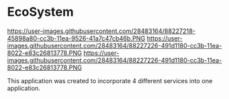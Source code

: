 # EcoSystem
https://user-images.githubusercontent.com/28483164/88227218-45898a80-cc3b-11ea-9526-41a7c47cb46b.PNG
https://user-images.githubusercontent.com/28483164/88227226-491d1180-cc3b-11ea-8022-e83c26813778.PNG
https://user-images.githubusercontent.com/28483164/88227226-491d1180-cc3b-11ea-8022-e83c26813778.PNG



This application was created to incorporate 4 different services into one application.
